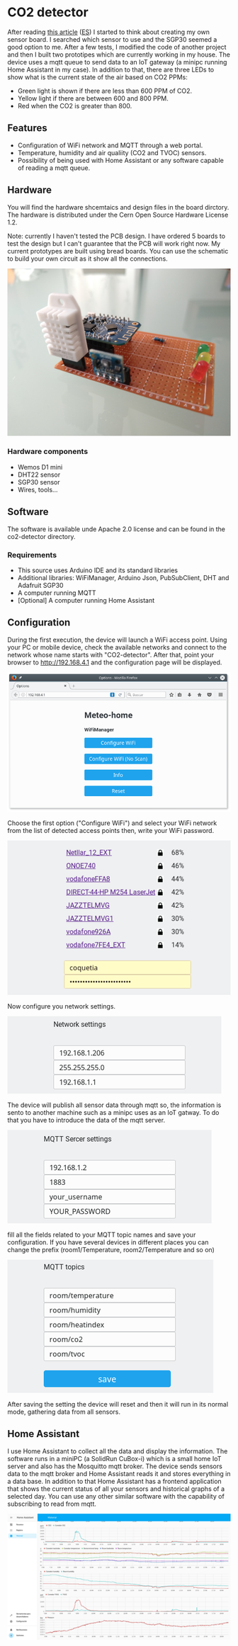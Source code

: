 # CO2 detector

After reading [this article](https://theconversation.com/how-to-use-ventilation-and-air-filtration-to-prevent-the-spread-of-coronavirus-indoors-143732) ([ES](https://www.bbc.com/mundo/noticias-53754274)) I started to think about creating my own sensor board. I searched which sensor to use and the SGP30 seemed a good option to me. After a few tests, I modified the code of another project and then I built two prototipes which are currently working in my house. The device uses a mqtt queue to send data to an IoT gateway (a minipc running Home Assistant in my case). In addition to that, there are three LEDs to show what is the current state of the air based on CO2 PPMs:

- Green light is shown if there are less than 600 PPM of CO2.
- Yellow light if there are between 600 and 800 PPM.
- Red when the CO2 is greater than 800.

## Features
- Configuration of WiFi network and MQTT through a web portal.
- Temperature, humidity and air qualiity (CO2 and TVOC) sensors.
- Possibility of being used with Home Assistant or any software capable of reading a mqtt queue.

## Hardware

You will find the hardware shcemtaics and design files in the board dirctory. The hardware is distributed under the Cern Open Source Hardware License 1.2.

Note: currently I haven't tested the PCB design. I have ordered 5 boards to test the design but I can't guarantee that the PCB will work right now. My current prototypes are built using bread boards. You can use the schematic to build your own circuit as it show all the connections.

![Prototype](doc/images/prototype-1.jpg) 

### Hardware components
- Wemos D1 mini
- DHT22 sensor
- SGP30 sensor
- Wires, tools...

## Software

The software is available unde Apache 2.0 license and can be found in the co2-detector directory.

### Requirements
- This source uses Arduino IDE and its standard libraries
- Additional libraries: WiFiManager, Arduino Json, PubSubClient, DHT and Adafruit SGP30
- A computer running MQTT
- [Optional] A computer running Home Assistant

## Configuration

During the first execution, the device will launch a WiFi access point. Using your PC or mobile device, check the available networks and connect to the network whose name starts with "CO2-detector". After that, point your browser to http://192.168.4.1 and the configuration page will be displayed. 

![Home](doc/images/home.png) 

Choose the first option ("Configure WiFi") and select your WiFi network from the list of detected access points then, write your WiFi password.

![Available networks](doc/images/wifi-scan.png) 

Now configure you network settings.

![Network](doc/images/network.png) 

The device will publish all sensor data through mqtt so, the information is sento to another machine such as a minipc uses as an IoT gatway. To do that you have to introduce the data of the mqtt server. 

![Network](doc/images/mqtt-server.png) 

fill all the fields related to your MQTT topic names and save your configuration. If you have several devices in different places you can change the prefix (room1/Temperature, room2/Temperature and so on)

![Network](doc/images/mqtt-topics.png) 

After saving the setting the device will reset and then it will run in its normal mode, gathering data from all sensors.

## Home Assistant

I use Home Assistant to collect all the data and display the information. The software runs in a miniPC (a SolidRun CuBox-i) which is a small home IoT server and also has the Mosquitto mqtt broker. The device sends sensors data to the mqtt broker and Home Assistant reads it and stores everything in a data base. 
In addition to that Home Assistant has a frontend application that shows the current status of all your sensors and historical graphs of a selected day.
You can use any other similar software with the capability of subscribing to read from mqtt.

![Home Assistant](doc/images/hass.png) 
